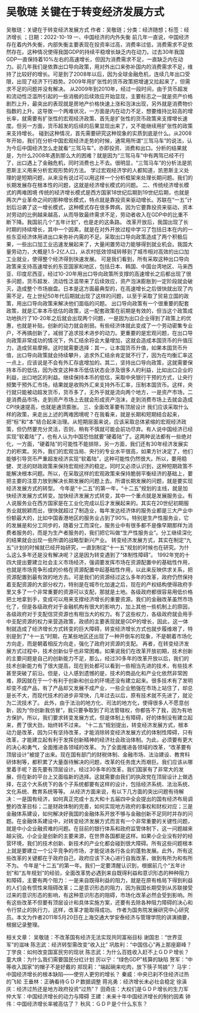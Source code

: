 # 吴敬琏  关键在于转变经济发展方式

吴敬琏：关键在于转变经济发展方式
作者：吴敬琏；分类：经济随想；标签：经济增长 ；日期：2022-10-19
一、中国经济的内外失衡
前几年一直说，中国经济存在着内外失衡，内部失衡主要表现在投资率过高，消费率过低，消费需求不足依然存在。这种情况使得我国GDP的持续平稳增长缺乏内在动力。过去30年我国GDP一直保持着10%左右的高速增长，但因为消费需求不足，一直缺乏内在动力。前几年我们是依靠出口导向政策，用对外出口来弥补国内的消费需求不足，维持了比较好的增长。可是到了2008年以后，因为全球金融危机，连续几年出口受限，出现了经济下行趋势。2009年用扩张性的货币政策把增速又拉起来了，但需求不足的问题并没有解决。
从2009年到2010年，经过一段时间，由于货币超发和流动性泛滥所引起的一些消极的后续效应开始显现，主要标志之一就是资产价格剧烈上升，最突出的表现就是房地产价格快速上涨和泡沫出现，另外就是消费物价指数的上升。这导致一个两难状况，一方面是内在动力不足，想要维持比较高的增长率，就需要有扩张性的宏观经济政策、首先是扩张性的货币政策来支撑增长速度。但另一方面，货币超发的后续的后果显现出来了，又不能继续用扩张性的政策来支持增长。
碰到这种情况，首先需要研究这种现象的实质到底是什么。从2008年开始，我们在分析中国宏观经济走势的时候，通常用所谓“三驾马车”的说法，认为今后中国经济怎么走就看“三驾马车”，亦即投资、消费和出口。分析的结果就是，为什么2008年遇到那么大的困难？就是因为“三驾马车”中有两驾已经不行了，出口遇上了金融危机，同时消费也上不去。很明显，“三驾马车”的分析法是凯恩斯主义用来分析宏观形势的方法。
学过宏观经济学的人都知道，凯恩斯主义处理的是短期问题，从来没有说过可以用这样一个分析框架来处理长期问题。我们的长期发展存在根本性的问题，这就是经济增长模式的问题。
二、传统经济增长模式的两难困境
传统的经济增长模式是西方国家18世纪后期到19世纪后期，也就是两次产业革命之间的那种增长模式，特点就是靠投资来驱动增长。苏联在“一五”计划后沿袭了这一增长模式，这种模式存在很多弊病，因为它要靠投资来驱动，资本对劳动的比例越来越高，从而导致最终需求不足，劳动者收入在GDP中的比重不断下降。我国前几个“五年计划”，也是走的这条路。
改革开放后，我国出现了长时期的持续增长，其中一个因素，就是在对外开放过程中学习了包括日本在内的一些东亚经济体用进出口来弥补内需的不足。采取出口导向政策造成了两个积极后果，一些出口加工业迅速发展起来了，大量闲置劳动力能够得到就业机会。我国大量劳动力，大概是1.5-2亿人口，从农村低效领域转移到了城市相对高效的出口加工业就业，使得整个经济得到快速发展。
可是我们看到，所有采取这种出口导向政策来支持高速增长的东亚国家和地区，包括日本、韩国、中国台湾地区、马来西亚、印度尼西亚，经过10-20年用出口导向政策所支撑的高速增长之后都出现了很多问题，货币超发、流动性泛滥带来了后续效应，资产泡沫膨胀到一定阶段就会破灭，造成整个市场崩盘。日本是这方面最典型的，在高速增长之后很快就出现了内需不足，在上世纪50年代后期就出现了这样的问题，以至于采取了贸易立国的政策，用出口导向政策来解决他们面临的问题。
出口导向政策有一个很重要的配套政策，就是汇率本币低估的政策，这一配套政策在前期是有效的，但当这个政策成功地执行了10-20年之后就会出现两个问题，一是因为出口企业得到了政策上的优惠，也就是补贴，创新的动力就会削弱。有些经济体就此变成了一个劳动密集专业户，不再搞创新了，减弱了追求技术进步的动力。更重要的是宏观问题，在出口导向政策非常成功的情况下，外汇结余将会大量增加，这就会造成本国货币的升值压力，造成贸易摩擦。这时就需要选择：其一，让本国货币升值，如果本国货币升值，出口导向政策就会持续攀升，追求外汇结余肯定就不行了，因为在均衡汇率这一点上，应该说是不会有外汇存底增加的。其二，坚持出口导向政策，这就需要保持本币的低估，因为改变这种本币低估状态会涉及很多人的利益，比如出口企业的利益，出口地区的利益。继续保持本币的低估，采取中央银行干预的方式，让央行频繁干预外汇市场，结果就是收购外汇来支持外币汇率，压制本国货币。这样，央行就只能被动超发货币，货币多了，无外乎就是流向两个地方，一是资产市场，二是消费品市场，走到资产市场上去就会形成资产泡沫，走到消费市场上去就会造成CPI快速提高，也就是通货膨胀。
三、全面改革要有顶层设计
我们应该采取什么样的政策，来走出上述的两难困境呢？在我看来，就是长期和短期结合起来，把“标”和“本”结合起来治理。从短期层面来说，应该采取总体紧缩的宏观经济政策，但仍然要充分灵活，否则，稍有不慎就可能会前功尽弃。有人说中国经济已经实现“软着陆”了，也有人认为中国恐怕就要“硬着陆”了。这两种说法都有一些绝对化，一方面，“硬着陆”的可能性不能排除，另一方面，我们还有30年经济发展实力的积累。另外，我们的宏观当局、央行的专业水平很高，如果方针决定了，他们能够引导货币严重超发经济实现“软着陆”，这种可能性仍然很大。所以，要用稳健、灵活的财政政策来保持宏观经济的稳定。同时又必须认识到，这种短期政策不能解决根本问题。所以，在采取这样的宏观政策来保持脆弱平衡经济的基础上，要把主要的注意力放到解决长期发展的问题上去。所谓长期发展的问题，就是要实现经济发展方式的转型。
今年是“十二五”的第一年，“十二五”规划的主线，就是加快经济发展方式转变。加快经济发展方式转变，其中一个重点就是发展服务业。有人说服务业在西方国家是在工业化完成以后才发展起来的。其实在20世纪初期服务业就脱颖而出，很快就超过了制造业，每年发达经济体的服务业都是三大产业中份额最大的，比如中国香港地区的服务业占到了90%。特别是生产性服务业，它的发展是和分工同步的，随着分工而深化，服务业中有很多都不是像早期那样为消费者服务的，而是为生产者服务的，我们把它叫做“生产性服务业”。分工继续深化的结果就会出现一些所谓的战略型新兴产业。
转变经济发展方式，其实在制定“九五”计划的时候就已经开始研究，一直到制定“十一五”规划的时候也在研究。为什么这么多年还是没有解决呢？这是因为转变遇到了“体制性障碍”。
1992年党的十四大提出要建立社会主义市场经济，强调要发挥市场在资源配置中的基础性作用，也就是市场竞争形成的价格在资源配置中起基础性作用，以此来反映供求关系，把资源配置到最有效的地方去。可是我们的资源经过这么多年的改革，政府仍然保持着支配资源的大部分权力，特别是在城市化加速之后，现在的产权结构使得政府手里又多了一个非常重要的资源可以支配，那就是土地。各级政府都很容易用低价格把土地拿到手，变成可以用来支撑经济增长的重要资源。我们的金融改革虽然市场化了，但是各级政府对于金融机构有很大的影响力，加上其他一些机制上的原因，各级政府对于支配信贷资源也有相当大的权力。有了这些权力，各级政府就会用手中支配资源的权力来营造政策，政绩的主要表现就是GDP的增长，因此，这一体制就造成了经济增长方式转变的巨大障碍，转变经济增长方式也就步履维艰了，特别是到了“十一五”时期，在某些地区还出现了一种开倒车的现象，不是朝着市场化方向走，而是朝着相反方向走，强化了政府对资源的支配。
再者，在转变经济发展方式过程中，技术创新似乎也非常困难。如果说我们在改革开放初期，技术创新的主要问题是自己的创新能力不足，那么，经过30多年的改革开放以后，我们的技术创新能力有了很大提高，现在到处都可以看到一些相当先进的技术，有些技术甚至突破了前沿。但是，让人感到遗憾的是，技术的商品化和产业化依然非常困难，原因就在于一个有利于创新和创业的环境还没有建立起来。很多技术有了发明却变不成产品，有了产品却又发展不成产业，一些企业勉强在市场上站住了，却总是长不大，而现代技术的进步非常快，几年过去以后，原有技术就不先进了，就沦为二流技术了。
此外，由于法治的地方化、司法的地方化，使得很多人不愿意创新，因为“你创新我仿冒”，我只要争取到了司法管辖权，你都告不了我，因为有地方保护。所以，我们要求转变发展方式，但是体制上有障碍，好的体制没有建立起来，费了很大劲，始终转不过来。
“十二五”规划提出，转变经济发展方式，根本动力是改革，因为只有坚持改革，才能消除转变经济发展方式的体制性障碍，只有改革，才能建立起有利于发挥创新精神的经济社会政治体制。为此，必须要有更大的决心和勇气，全面推进各领域的改革。
为了全面推进各领域的改革，“改革要有顶层设计”被提了出来。现在国有部门的财税体制、金融市场、法治建设、教育科研体制等，都积累了大量亟待解决的问题，改革的任务庞大而艰巨。我们应该从哪里着手呢？首先要有顶层设计。经过30多年的改革，我们国家有了非常大的发展，但在新的平台上又面临新的选择。这就需要由我们的执政党在顶层设计上做选择，在这个大系统下的各个子系统都要有这样的设计，包括经济系统、法治系统、文化系统、教育系统等等。
从经济方面来说，有以下几方面的突出问题有待解决：一是国有经济，如何真正完成十五大和十五届四中全会提出的国有经济布局调整的改革目标；二是财政体制的完善，如何实现地方政府的事权和财权对应；三是金融体系建设，如何解决好我国的金融体系开放不够与金融创新不足同时并存的问题。在金融体系建设中，对转变经济发展方式而言有一个非常重要的关键性问题，就是中小企业融资难的问题。在目前的银行体系和政府监管体制下，这一问题越来越尖锐。小企业是创新的主要来源，在世界各国都是这样。如果小企业没有好的经营环境，我们的技术创新、新技术的产业化都会碰到很大障碍。所有这些问题根本上就是要建立一个公平竞争的市场，才能促进各行各业的蓬勃发展。此外，所有这些改革的关键都在于政府自己，政府应该下决心进行自我改革，做到有所为和有所不为。
今年是“十二五”的第一年。我们一定要清醒认识到，根据前几个“五年计划”和“五年规划”的经验，全面改革势必遇到来自既得利益和意识形态的种种阻力和障碍，主要有两个阻力：一是来自既得利益的阻力，就是在原有格局下得到利益的人们会有惯性来阻碍改革；二是意识形态的阻力，因为我国长期受到从苏联接受过来的意识形态的影响，有这种意识形态的阻碍，市场化改革必然会受到影响。所有这些改革不但要有顶层设计和具体实施方案，还要有去除各种阻力障碍的决心和令行禁止的执行力，这样，改革才能取得成功。
作者为国务院发展研究中心研究员。本文为作者2011年5月20日在上海交通大学安泰经济与管理学院的讲演摘要，根据记录整理。

相关文章：
吴敬琏：不改革国有经济无法实现共同富裕目标
谢国忠：“世界亚军”的滋味
陈志武：经济转型需改变“收入比”
巩胜利：“中国信心”再上那座巅峰？
丁学良：如何改变国富民穷的现状
陈志武：为什么百姓收入赶不上ＧＤＰ增长？
童大焕：为什么我们需要国民分红计划
厉以宁：“绿色GDP”核算的缺陷
贺军：“中等收入国家”的帽子不是好戴的
郑现莉：“端起碗来吃肉，放下筷子骂娘”？
马宇：中国经济增长的根本缺陷——使穷人更穷的增长？
秦威：中央已刹不住经济过热的飞轮
王垂林：正确看待ＧＤＰ数据调整
蒋兆勇：经济增长未必社会稳定
徐滇庆：经济过热还是地方政府投资“过热”？
田奇庄：大权们是ＧＤＰ增长的生力军
仲大军：中国经济增长的动力与障碍
王建：未来十年中国经济增长的制约因素
钟伟：中国经济增长率被高估了？
秋风：ＧＤＰ是个什么东东？